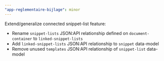 ```yaml
---
"app-reglementaire-bijlage": minor
---
```


Extend/generalize connected snippet-list feature:
- Rename `snippet-lists` JSON:API relationship defined on `document-container` to `linked-snippet-lists`
- Add `linked-snippet-lists` JSON:API relationship to `snippet` data-model
- Remove unused `templates` JSON:API relationship of `snippet-list` data-model

